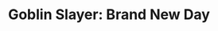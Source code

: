 --- 
title: "Goblin Slayer: Brand New Day"
publishdate: "2018-12-31T16:48:46+02:00"
src: "https://365manga.net/manga/goblin-slayer-brand-new-day"
image: "https://data.365manga.net/images/thumbnails/32653-goblin-slayer-brand-new-day.jpg"
description: " Goblin Slayer has enjoyed many an adventure, but the people around him have adventures of their own!
A new spin-off from the wildly popular Goblin Slayer series following the lives of the many other characters Goblin Slayer and the main cast have encountered throughout their adventures."
---